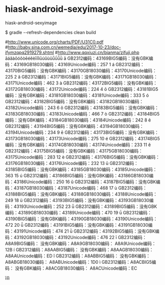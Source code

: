# hiask-android-sexyimage
hiask-android-sexyimage

$ gradle --refresh-dependencies clean build

#http://www.unicode.org/charts/PDF/U31C0.pdf
#http://baby.sina.com.cn/wemedia/edu/2017-10-23/doc-ifymzqpq2919279.shtml
#http://www.qqxiuzi.cn/bianma/zifuji.php
āáǎàōóǒòēéěèīíǐìūúǔùüǖǘǚǜ
ā GB2312编码：43169BIG5编码：没有GBK编码：43169GB18030编码：43169Unicode编码：257 1
á GB2312编码：43170BIG5编码：没有GBK编码：43170GB18030编码：43170Unicode编码：225 2
ǎ GB2312编码：43171BIG5编码：没有GBK编码：43171GB18030编码：43171Unicode编码：462 3
à GB2312编码：43172BIG5编码：没有GBK编码：43172GB18030编码：43172Unicode编码：224 4
ō GB2312编码：43181BIG5编码：没有GBK编码：43181GB18030编码：43181Unicode编码：333 5
ó GB2312编码：43182BIG5编码：没有GBK编码：43182GB18030编码：43182Unicode编码：243 6
ǒ GB2312编码：43183BIG5编码：没有GBK编码：43183GB18030编码：43183Unicode编码：466 7
ò GB2312编码：43184BIG5编码：没有GBK编码：43184GB18030编码：43184Unicode编码：242 8
ê GB2312编码：43194BIG5编码：没有GBK编码：43194GB18030编码：43194Unicode编码：234 9
ē GB2312编码：43173BIG5编码：没有GBK编码：43173GB18030编码：43173Unicode编码：275 10
é GB2312编码：43174BIG5编码：没有GBK编码：43174GB18030编码：43174Unicode编码：233 11
ě GB2312编码：43175BIG5编码：没有GBK编码：43175GB18030编码：43175Unicode编码：283 12
è GB2312编码：43176BIG5编码：没有GBK编码：43176GB18030编码：43176Unicode编码：232 13
ū GB2312编码：43185BIG5编码：没有GBK编码：43185GB18030编码：43185Unicode编码：363 15
ú GB2312编码：43186BIG5编码：没有GBK编码：43186GB18030编码：43186Unicode编码：250 16
ǔ GB2312编码：43187BIG5编码：没有GBK编码：43187GB18030编码：43187Unicode编码：468 17
ù GB2312编码：43188BIG5编码：没有GBK编码：43188GB18030编码：43188Unicode编码：249 18
ü GB2312编码：43193BIG5编码：没有GBK编码：43193GB18030编码：43193Unicode编码：252 23
ǖ GB2312编码：43189BIG5编码：没有GBK编码：43189GB18030编码：43189Unicode编码：470 19
ǘ GB2312编码：43190BIG5编码：没有GBK编码：43190GB18030编码：43190Unicode编码：472 20
ǚ GB2312编码：43191BIG5编码：没有GBK编码：43191GB18030编码：43191Unicode编码：474 21
ǜ GB2312编码：43192BIG5编码：没有GBK编码：43192GB18030编码：43192Unicode编码：476 22
ī GB2312编码：A8A9BIG5编码： 没有GBK编码：A8A9GB18030编码： A8A9Unicode编码：12B
í GB2312编码：A8AABIG5编码： 没有GBK编码：A8AAGB18030编码： A8AAUnicode编码：ED
ǐ GB2312编码：A8ABBIG5编码： 没有GBK编码：A8ABGB18030编码： A8ABUnicode编码：1D0
ì GB2312编码：A8ACBIG5编码： 没有GBK编码：A8ACGB18030编码： A8ACUnicode编码：EC

īíǐì